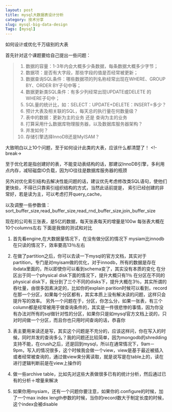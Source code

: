 ```yaml
---
layout: post  
title: mysql大数据表设计分析  
category: 技术分享  
slug: mysql-big-data-design  
Tags: [mysql]
---
```


如何设计或优化千万级别的大表

首先针对这个课题要给自己提出一些问题：  

> 1. 数据的容量：1-3年内会大概多少条数据，每条数据大概多少字节； 
> 2. 数据项：是否有大字段，那些字段的值是否经常被更新；   
> 3. 数据查询SQL条件：哪些数据项的列名称经常出现在WHERE、GROUP BY、ORDER BY子句中等；   
> 4. 数据更新类SQL条件：有多少列经常出现UPDATE或DELETE 的WHERE子句中；   
> 5. SQL量的统计比，如：SELECT：UPDATE+DELETE：INSERT=多少？   
> 6. 预计大表及相关联的SQL，每天总的执行量在何数量级？
> 7. 表中的数据：更新为主的业务 还是 查询为主的业务   
> 8. 打算采用什么数据库物理服务器，以及数据库服务器架构？   
> 9. 并发如何？   
> 10. 存储引擎选择InnoDB还是MyISAM？   

大致明白以上10个问题，至于如何设计此类的大表，应该什么都清楚了！ 
<!-break->

至于优化若是指创建好的表，不能变动表结构的话，那建议InnoDB引擎，多利用点内存，减轻磁盘IO负载，因为IO往往是数据库服务器的瓶颈 

另外对优化索引结构去解决性能问题的话，建议优先考虑修改类SQL语句，使他们更快些，不得已只靠索引组织结构的方式，当然此话前提是， 
索引已经创建的非常好，若是读为主，可以考虑打开query_cache， 

以及调整一些参数值：sort_buffer_size,read_buffer_size,read_rnd_buffer_size,join_buffer_size 

现在的公司有三张表，是5亿的数据，每天张表每天的增量是100w 
每张表大概在10个columns左右 
下面是我做的测试和对比 

1. 首先看engine,在大数据量情况下，在没有做分区的情况下 
mysiam比innodb在只读的情况下，效率要高13％左右 

2. 在做了partition之后，你可以去读一下mysql的官方文档，其实对于partition，专门是对myisam做的优化，对于innodb，所有的数据是存在ibdata里面的，所以即使你可以看到schema变了，其实没有本质的变化 
在分区出于同一个physical disk下面的情况下，提升大概只有1％ 
在分区在不同的physical disk下，我分到了三个不同的disks下，提升大概在3％，其实所谓的吞吐量，由很多因素决定的，比如你的explain parition时候可以看到，record在那一个分区，如果每个分区都有，其实本质上没有解决读的问题，这样只会提升写的效率。 另外一个问题在于，分区，你怎么分，如果一张表，有三个column都是经常被用于做查询条件的，其实是一件很悲惨的事情，因为你没有办法对所有的sql做针对性的分区，如果你只是如mysql官方文档上说的，只对时间做一个分区，而且你也只用时间查询的话，恭喜你 

3. 表主要用来读还是写，其实这个问题是不充分的，应该这样问，你在写入的时候，同时并发的查询多么？我的问题还比较简单，因为mongodb的shredding支持不能，在crush之后，还是回到mysql，所以在通常情况下，9am－9pm，写入的情况很多，这个时候我会做一个view，view是基于最近被插入或者经常被查询的，通过做view来分离读取，就是说写是在table上的，读在进行逻辑判断前是在view上操作的 

4. 做一些archive table，比如先对这些大表做很多已有的统计分析，然后通过已有的分析＋增量来解决 

5. 如果你用mysiam，还有一个问题你要注意，如果你的.configure的时候，加了一个max index length参数的时候，当你的record数大于制定长度的时候，这个index会被disable 